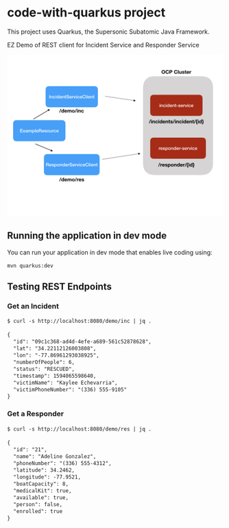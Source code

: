 # code-with-quarkus project

This project uses Quarkus, the Supersonic Subatomic Java Framework.

EZ Demo of REST client for Incident Service and Responder Service

![](quarkus-client-demo.jpeg)

## Running the application in dev mode

You can run your application in dev mode that enables live coding using:
```
mvn quarkus:dev
```

## Testing REST Endpoints

### Get an Incident

```
$ curl -s http://localhost:8080/demo/inc | jq .

{
  "id": "09c1c368-ad4d-4efe-a689-561c52878628",
  "lat": "34.22112126003808",
  "lon": "-77.86961293038925",
  "numberOfPeople": 6,
  "status": "RESCUED",
  "timestamp": 1594065598640,
  "victimName": "Kaylee Echevarria",
  "victimPhoneNumber": "(336) 555-9105"
}
```

### Get a Responder

```
$ curl -s http://localhost:8080/demo/res | jq .

{
  "id": "21",
  "name": "Adeline Gonzalez",
  "phoneNumber": "(336) 555-4312",
  "latitude": 34.2462,
  "longitude": -77.9521,
  "boatCapacity": 8,
  "medicalKit": true,
  "available": true,
  "person": false,
  "enrolled": true
}
```

